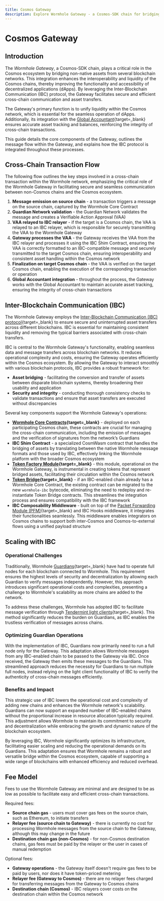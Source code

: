 ```yaml
---
title: Cosmos Gateway
description: Explore Wormhole Gateway - a Cosmos-SDK chain for bridging assets into Cosmos, enhancing liquidity, and cross-chain communication with IBC integration.
---
```


# Cosmos Gateway 

## Introduction 

The _Wormhole Gateway_, a Cosmos-SDK chain, plays a critical role in the Cosmos ecosystem by bridging non-native assets from several blockchain networks. This integration enhances the interoperability and liquidity of the Cosmos chains, thereby improving the functionality and accessibility of decentralized applications (dApps). By leveraging the Inter-Blockchain Communication (IBC) protocol, the Gateway facilitates secure and efficient cross-chain communication and asset transfers. 

The Gateway's primary function is to unify liquidity within the Cosmos network, which is essential for the seamless operation of dApps. Additionally, its integration with the [Global Accountant](https://github.com/wormhole-foundation/wormhole/blob/main/whitepapers/0011_accountant.md){target=\_blank} ensures accurate asset tracking and balances, reinforcing the integrity of cross-chain transactions.

This guide details the core components of the Gateway, outlines the message flow within the Gateway, and explains how the IBC protocol is integrated throughout these processes.

## Cross-Chain Transaction Flow

The following flow outlines the key steps involved in a cross-chain transaction within the Wormhole network, emphasizing the critical role of the Wormhole Gateway in facilitating secure and seamless communication between non-Cosmos chains and the Cosmos ecosystem.

1. **Message emission on source chain** - a transaction triggers a message on the source chain, captured by the Wormhole Core Contract
2. **Guardian Network validation** - the Guardian Network validates the message and creates a Verifiable Action Approval (VAA)
3. **VAA relayed to IBC relayer** - if the target is a Cosmos chain, the VAA is relayed to an IBC relayer, which is responsible for securely transmitting the VAA to the Wormhole Gateway
4. **Gateway processes the VAA** - the Gateway receives the VAA from the IBC relayer and processes it using the IBC Shim Contract, ensuring the VAA is correctly formatted to an IBC-compatible message and securely transmitted to the target Cosmos chain, ensuring interoperability and consistent asset handling within the Cosmos network
5. **Finalization on target Cosmos chain** - the VAA is verified on the target Cosmos chain, enabling the execution of the corresponding transaction or operation
6. **Global Accountant integration** - throughout the process, the Gateway works with the Global Accountant to maintain accurate asset tracking, ensuring the integrity of cross-chain transactions

<!-- add diagram here -->

## Inter-Blockchain Communication (IBC)

The Wormhole Gateway employs the [Inter-Blockchain Communication (IBC) protocol](https://tutorials.cosmos.network/academy/3-ibc/1-what-is-ibc.html){target=\_blank} to ensure secure and uninterrupted asset transfers across different blockchains. IBC is essential for maintaining consistent liquidity and removing the typical barriers associated with cross-chain transfers.

IBC is central to the Wormhole Gateway's functionality, enabling seamless data and message transfers across blockchain networks. It reduces operational complexity and costs, ensuring the Gateway operates efficiently within the Cosmos ecosystem. By allowing the Gateway to interact smoothly with various blockchain protocols, IBC provides a robust framework for:

- **Asset bridging** - facilitating the conversion and transfer of assets between disparate blockchain systems, thereby broadening their usability and application
- **Security and integrity** - conducting thorough consistency checks to validate transactions and ensure that asset transfers are executed without discrepancies

Several key components support the Wormhole Gateway's operations:

- **[Wormhole Core Contracts](/learn/infrastructure/core-contracts/){target=\_blank}** - deployed on each participating Cosmos chain, these contracts are crucial for managing the cross-chain communication, including the emission of messages and the verification of signatures from the network’s Guardians
- **IBC Shim Contract** - a specialized CosmWasm contract that handles the bridging of assets by translating between the native Wormhole message formats and those used by IBC, effectively linking the Wormhole platform with the broader Cosmos ecosystem
- **[Token Factory Module](https://github.com/CosmosContracts/juno/tree/v14.1.1/x/tokenfactory){target=\_blank}** - this module, operational on the Wormhole Gateway, is instrumental in creating tokens that represent bridged assets, facilitating their circulation within the Cosmos network
- **[Token Bridge](/learn/messaging/token-nft-bridge/){target=\_blank}** - if an IBC-enabled chain already has a Wormhole Core Contract, the existing contract can be migrated to the new `wormhole-ibc` bytecode, eliminating the need to redeploy and re-instantiate Token Bridge contracts. This streamlines the integration process and ensures compatibility with the IBC framework
- **IBC Composability Middleware** - built on top of the [Packet Forwarding Module (PFM)](https://github.com/strangelove-ventures/packet-forward-middleware){target=\_blank} and IBC Hooks middleware, it integrates their functionalities seamlessly. This middleware enables integrators on Cosmos chains to support both inter-Cosmos and Cosmos-to-external flows using a unified payload structure

## Scaling with IBC

### Operational Challenges

Traditionally, Wormhole [Guardians](/learn/infrastructure/guardians/){target=\_blank} have had to operate full nodes for each blockchain connected to Wormhole. This requirement ensures the highest levels of security and decentralization by allowing each Guardian to verify messages independently. However, this approach introduces significant operational costs and complexities, presenting a challenge to Wormhole's scalability as more chains are added to the network.

To address these challenges, Wormhole has adopted IBC to facilitate message verification through [Tendermint light clients](https://docs.tendermint.com/v0.34/tendermint-core/light-client.html){target=\_blank}. This method significantly reduces the burden on Guardians, as IBC enables the trustless verification of messages across chains.

### Optimizing Guardian Operations

With the implementation of IBC, Guardians now primarily need to run a full node only for the Gateway. This adaptation allows Wormhole messages from any IBC-enabled chain to be passed to the Gateway via IBC. Once received, the Gateway then emits these messages to the Guardians. This streamlined approach reduces the necessity for Guardians to run multiple full nodes, instead relying on the light client functionality of IBC to verify the authenticity of cross-chain messages efficiently.

### Benefits and Impact

This strategic use of IBC lowers the operational cost and complexity of adding new chains and enhances the Wormhole network's scalability. Guardians can now support an expanded number of IBC-enabled chains without the proportional increase in resource allocation typically required. This adjustment allows Wormhole to maintain its commitment to security and decentralization while embracing the growth and dynamic nature of the blockchain ecosystem.

By leveraging IBC, Wormhole significantly optimizes its infrastructure, facilitating easier scaling and reducing the operational demands on its Guardians. This adaptation ensures that Wormhole remains a robust and versatile bridge within the Cosmos ecosystem, capable of supporting a wide range of blockchains with enhanced efficiency and reduced overhead.

## Fee Model

Fees to use the Wormhole Gateway are minimal and are designed to be as low as possible to facilitate easy and efficient cross-chain transactions.

Required fees: 

- **Source chain gas** - users must cover gas fees on the source chain, such as Ethereum, to initiate transfers
- **Relayer fee (source chain to Gateway)** - there is currently no cost for processing Wormhole messages from the source chain to the Gateway, although this may change in the future
- **Destination chain gas (non-Cosmos)** - for non-Cosmos destination chains, gas fees must be paid by the relayer or the user in cases of manual redemption

Optional fees: 

- **Gateway operations** - the Gateway itself doesn't require gas fees to be paid by users, nor does it have token-priced metering
- **Relayer fee (Gateway to Cosmos)** - there are no relayer fees charged for transferring messages from the Gateway to Cosmos chains
- **Destination chain (Cosmos)** - IBC relayers cover costs on the destination chain within the Cosmos network



